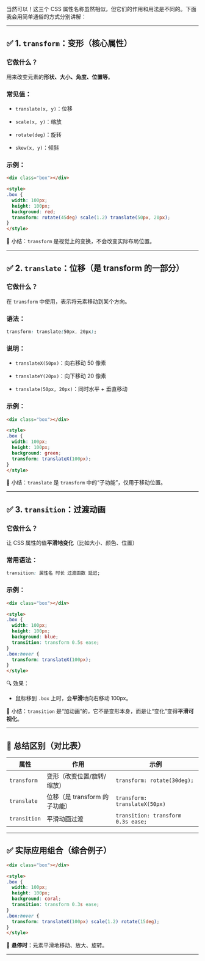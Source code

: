 当然可以！这三个 CSS 属性名称虽然相似，但它们的作用和用法是不同的。下面我会用简单通俗的方式分别讲解：

---

## ✅ 1. `transform`：变形（核心属性）

### 它做什么？

用来改变元素的**形状、大小、角度、位置等**。

### 常见值：

- `translate(x, y)`：位移

- `scale(x, y)`：缩放

- `rotate(deg)`：旋转

- `skew(x, y)`：倾斜

### 示例：

```html
<div class="box"></div>

<style>
.box {
  width: 100px;
  height: 100px;
  background: red;
  transform: rotate(45deg) scale(1.2) translate(50px, 20px);
}
</style>
```

🧠 小结：`transform` 是视觉上的变换，不会改变实际布局位置。

---

## ✅ 2. `translate`：位移（是 transform 的一部分）

### 它做什么？

在 `transform` 中使用，表示将元素移动到某个方向。

### 语法：

```css
transform: translate(50px, 20px);
```

### 说明：

- `translateX(50px)`：向右移动 50 像素

- `translateY(20px)`：向下移动 20 像素

- `translate(50px, 20px)`：同时水平 + 垂直移动

### 示例：

```html
<div class="box"></div>

<style>
.box {
  width: 100px;
  height: 100px;
  background: green;
  transform: translateX(100px);
}
</style>
```

🧠 小结：`translate` 是 `transform` 中的“子功能”，仅用于移动位置。

---

## ✅ 3. `transition`：过渡动画

### 它做什么？

让 CSS 属性的值**平滑地变化**（比如大小、颜色、位置）

### 常用语法：

```css
transition: 属性名 时长 过渡函数 延迟;
```

### 示例：

```html
<div class="box"></div>

<style>
.box {
  width: 100px;
  height: 100px;
  background: blue;
  transition: transform 0.5s ease;
}
.box:hover {
  transform: translateX(100px);
}
</style>
```

🔍 效果：

- 鼠标移到 `.box` 上时，会**平滑**地向右移动 100px。

🧠 小结：`transition` 是“加动画”的，它不是变形本身，而是让“变化”变得**平滑可视化**。

---

## 📌 总结区别（对比表）

| 属性           | 作用                   | 示例                                 |
| ------------ | -------------------- | ---------------------------------- |
| `transform`  | 变形（改变位置/旋转/缩放）       | `transform: rotate(30deg);`        |
| `translate`  | 位移（是 transform 的子功能） | `transform: translateX(50px)`      |
| `transition` | 平滑动画过渡               | `transition: transform 0.3s ease;` |

---

## ✅ 实际应用组合（综合例子）

```html
<div class="box"></div>

<style>
.box {
  width: 100px;
  height: 100px;
  background: coral;
  transition: transform 0.3s ease;
}
.box:hover {
  transform: translateX(100px) scale(1.2) rotate(15deg);
}
</style>
```

🔁 **悬停时**：元素平滑地移动、放大、旋转。

---


